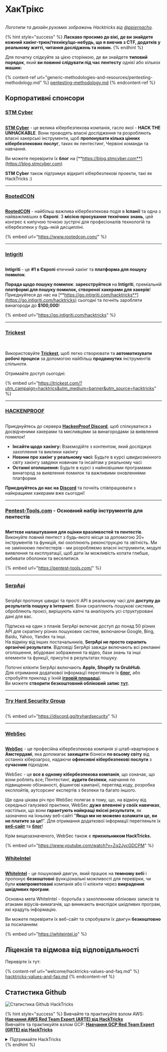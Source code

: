 # ХакТрікс

<figure><img src=".gitbook/assets/hacktricks.gif" alt=""><figcaption></figcaption></figure>

_Логотипи та дизайн рухомих зображень Hacktricks від_ [_@ppiernacho_](https://www.instagram.com/ppieranacho/)_._

{% hint style="success" %}
**Ласкаво просимо до вікі, де ви знайдете кожний хакінг-трюк/техніку/що-небудь, що я вивчив з CTF, додатків у реальному житті, читання досліджень та новин.**
{% endhint %}

Для початку слідкуйте за цією сторінкою, де ви знайдете **типовий порядок**, який **ви повинні слідувати під час пентесту** однієї або кількох **машин:**

{% content-ref url="generic-methodologies-and-resources/pentesting-methodology.md" %}
[pentesting-methodology.md](generic-methodologies-and-resources/pentesting-methodology.md)
{% endcontent-ref %}

## Корпоративні спонсори

### [STM Cyber](https://www.stmcyber.com)

<figure><img src=".gitbook/assets/stm (1).png" alt=""><figcaption></figcaption></figure>

[**STM Cyber**](https://www.stmcyber.com) - це велика кібербезпекова компанія, гасло якої - **HACK THE UNHACKABLE**. Вони проводять власні дослідження та розробляють власні хакерські інструменти, щоб **пропонувати кілька цінних кібербезпекових послуг**, таких як пентестинг, Червоні команди та навчання.

Ви можете перевірити їх **блог** на [**https://blog.stmcyber.com**](https://blog.stmcyber.com)

**STM Cyber** також підтримує відкриті кібербезпекові проекти, такі як HackTricks :)

***

### [RootedCON](https://www.rootedcon.com/)

<figure><img src=".gitbook/assets/image (45).png" alt=""><figcaption></figcaption></figure>

[**RootedCON**](https://www.rootedcon.com) - найбільш важлива кібербезпекова подія в **Іспанії** та одна з найважливіших в **Європі**. З **місією просування технічних знань**, цей конгрес є кипучою точкою зустрічі для професіоналів технологій та кібербезпеки у будь-якій дисципліні.

{% embed url="https://www.rootedcon.com/" %}

***

### [Intigriti](https://www.intigriti.com)

<figure><img src=".gitbook/assets/image (47).png" alt=""><figcaption></figcaption></figure>

**Intigriti** - це **#1 в Європі** етичний хакінг та **платформа для пошуку помилок**.

**Порада щодо пошуку помилок**: **зареєструйтеся** на **Intigriti**, преміальній **платформі для пошуку помилок, створеної хакерами для хакерів**! Приєднуйтеся до нас на [**https://go.intigriti.com/hacktricks**](https://go.intigriti.com/hacktricks) сьогодні та почніть заробляти винагороди до **$100,000**!

{% embed url="https://go.intigriti.com/hacktricks" %}

***

### [Trickest](https://trickest.com/?utm\_campaign=hacktrics\&utm\_medium=banner\&utm\_source=hacktricks)

<figure><img src=".gitbook/assets/image (48).png" alt=""><figcaption></figcaption></figure>

\
Використовуйте [**Trickest**](https://trickest.com/?utm\_campaign=hacktrics\&utm\_medium=banner\&utm\_source=hacktricks), щоб легко створювати та **автоматизувати робочі процеси** за допомогою найбільш **продвинутих** інструментів спільноти.

Отримайте доступ сьогодні:

{% embed url="https://trickest.com/?utm_campaign=hacktrics&utm_medium=banner&utm_source=hacktricks" %}

***

### [HACKENPROOF](https://bit.ly/3xrrDrL)

<figure><img src=".gitbook/assets/image (50).png" alt=""><figcaption></figcaption></figure>

Приєднуйтесь до сервера [**HackenProof Discord**](https://discord.com/invite/N3FrSbmwdy), щоб спілкуватися з досвідченими хакерами та мисливцями за винагородами за виявлення помилок!

* **Інсайти щодо хакінгу:** Взаємодійте з контентом, який досліджує захоплення та виклики хакінгу
* **Новини про хакінг у реальному часі:** Будьте в курсі швидкозмінного світу хакінгу завдяки новинам та інсайтам у реальному часі
* **Останні оголошення:** Будьте в курсі з найновішими програмами винагород за виявлення помилок та важливими оновленнями платформи

**Приєднуйтесь до нас на** [**Discord**](https://discord.com/invite/N3FrSbmwdy) та почніть співпрацювати з найкращими хакерами вже сьогодні!

***

### [Pentest-Tools.com](https://pentest-tools.com/) - Основний набір інструментів для пентестів

<figure><img src=".gitbook/assets/image (15) (1).png" alt=""><figcaption></figcaption></figure>

**Миттєве налаштування для оцінки вразливостей та пентестів**. Виконуйте повний пентест з будь-якого місця за допомогою 20+ інструментів та функцій, які охоплюють реконструкцію та звітність. Ми не замінюємо пентестерів - ми розробляємо власні інструменти, модулі виявлення та експлуатації, щоб дати їм можливість копати глибше, вибивати оболонки та веселитися.

{% embed url="https://pentest-tools.com/" %}

***

### [SerpApi](https://serpapi.com/)

<figure><img src=".gitbook/assets/image (5) (1).png" alt=""><figcaption></figcaption></figure>

SerpApi пропонує швидкі та прості API в реальному часі для **доступу до результатів пошуку в Інтернеті**. Вони скрапляють пошукові системи, обробляють проксі, вирішують капчі та аналізують усі структуровані дані для вас.

Підписка на один з планів SerpApi включає доступ до понад 50 різних API для скрапінгу різних пошукових систем, включаючи Google, Bing, Baidu, Yahoo, Yandex та інші.\
На відміну від інших постачальників, **SerpApi не просто скрапить органічні результати**. Відповіді SerpApi завжди включають всі рекламні оголошення, вбудовані зображення та відео, бази знань та інші елементи та функції, присутні в результатах пошуку.

Поточні клієнти SerpApi включають **Apple, Shopify та GrubHub**.\
Для отримання додаткової інформації перегляньте їх [**блог**](https://serpapi.com/blog/)**,** або спробуйте приклад у їхній [**ігровій площадці**](https://serpapi.com/playground)**.**\
Ви можете **створити безкоштовний обліковий запис** [**тут**](https://serpapi.com/users/sign\_up)**.**

***

### [Try Hard Security Group](https://discord.gg/tryhardsecurity)

<figure><img src=".gitbook/assets/telegram-cloud-document-1-5159108904864449420.jpg" alt=""><figcaption></figcaption></figure>

{% embed url="https://discord.gg/tryhardsecurity" %}

***

### [WebSec](https://websec.nl/)

<figure><img src=".gitbook/assets/websec (1).svg" alt=""><figcaption></figcaption></figure>

[**WebSec**](https://websec.nl) - це професійна кібербезпекова компанія зі штаб-квартирою в **Амстердамі**, яка допомагає **захищати** бізнеси **по всьому світу** від останніх кіберзагроз, надаючи **офенсивні кібербезпекові послуги** з **сучасним** підходом.

WebSec - це **все в одному кібербезпекова компанія**, що означає, що вони роблять все; Пентестинг, **аудити безпеки**, навчання по підвищенню обізнаності, фішингові кампанії, перегляд коду, розробка експлойтів, аутсорсинг експертів з безпеки та багато іншого.

Ще одна цікава річ про WebSec полягає в тому, що, на відміну від середньої галузевої практики, WebSec **дуже впевнені у своїх навичках**, настільки, що вони **гарантують найкращі якісні результати**, як зазначено на їхньому веб-сайті "**Якщо ми не можемо взламати це, ви не платите за це!**". Для отримання додаткової інформації перегляньте їх [**веб-сайт**](https://websec.nl/en/) та [**блог**](https://websec.nl/blog/)!

Крім вищезазначеного, WebSec також є **прихильником HackTricks.**

{% embed url="https://www.youtube.com/watch?v=Zq2JycGDCPM" %}
### [WhiteIntel](https://whiteintel.io)

<figure><img src=".gitbook/assets/image (1227).png" alt=""><figcaption></figcaption></figure>

[**WhiteIntel**](https://whiteintel.io) - це пошуковий двигун, який працює на **темному вебі** і пропонує **безкоштовні** функціональні можливості для перевірки, чи були **компрометовані** компанія або її клієнти через **викрадення шкідливих програм**.

Основна мета WhiteIntel - боротьба з захопленням облікових записів та атаками вірусів-вимагачів, що виникають внаслідок шкідливих програм, які крадуть інформацію.

Ви можете перевірити їх веб-сайт та спробувати їх двигун **безкоштовно** за посиланням:

{% embed url="https://whiteintel.io" %}

## Ліцензія та відмова від відповідальності

Перевірте їх тут:

{% content-ref url="welcome/hacktricks-values-and-faq.md" %}
[hacktricks-values-and-faq.md](welcome/hacktricks-values-and-faq.md)
{% endcontent-ref %}

## Статистика Github

![Статистика Github HackTricks](https://repobeats.axiom.co/api/embed/68f8746802bcf1c8462e889e6e9302d4384f164b.svg "Зображення аналітики Repobeats")


{% hint style="success" %}
Вивчайте та практикуйте взлом AWS:<img src="/.gitbook/assets/arte.png" alt="" data-size="line">[**Навчання AWS Red Team Expert (ARTE) від HackTricks**](https://training.hacktricks.xyz/courses/arte)<img src="/.gitbook/assets/arte.png" alt="" data-size="line">\
Вивчайте та практикуйте взлом GCP: <img src="/.gitbook/assets/grte.png" alt="" data-size="line">[**Навчання GCP Red Team Expert (GRTE) від HackTricks**<img src="/.gitbook/assets/grte.png" alt="" data-size="line">](https://training.hacktricks.xyz/courses/grte)

<details>

<summary>Підтримайте HackTricks</summary>

* Перевірте [**плани підписки**](https://github.com/sponsors/carlospolop)!
* **Приєднуйтесь до** 💬 [**групи Discord**](https://discord.gg/hRep4RUj7f) або [**групи Telegram**](https://t.me/peass) або **слідкуйте** за нами на **Twitter** 🐦 [**@hacktricks\_live**](https://twitter.com/hacktricks\_live)**.**
* **Поширюйте хакерські трюки, надсилаючи PR до** [**HackTricks**](https://github.com/carlospolop/hacktricks) та [**HackTricks Cloud**](https://github.com/carlospolop/hacktricks-cloud) репозиторіїв на GitHub.

</details>
{% endhint %}
